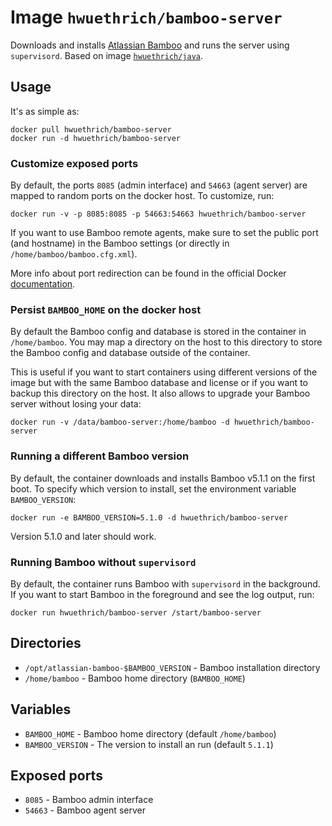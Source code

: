 # Image `hwuethrich/bamboo-server`

Downloads and installs [Atlassian Bamboo](https://www.atlassian.com/software/bamboo) 
and runs the server using `supervisord`. Based on image [`hwuethrich/java`](../java). 

## Usage

It's as simple as:

```
docker pull hwuethrich/bamboo-server
docker run -d hwuethrich/bamboo-server
```

### Customize exposed ports

By default, the ports `8085` (admin interface) and `54663` (agent server) are mapped to random ports on the docker host. To customize, run:

```
docker run -v -p 8085:8085 -p 54663:54663 hwuethrich/bamboo-server
```

If you want to use Bamboo remote agents, make sure to set the public port (and hostname)
in the Bamboo settings (or directly in `/home/bamboo/bamboo.cfg.xml`).

More info about port redirection can be found in the official Docker [documentation](http://docs.docker.io/en/latest/use/port_redirection/).

### Persist `BAMBOO_HOME` on the docker host

By default the Bamboo config and database is stored in the container in `/home/bamboo`. You may map a directory on the
host to this directory to store the Bamboo config and database outside of the container. 

This is useful if you want to start containers using different versions of the image but
with the same Bamboo database and license or if you want to backup this directory on the
host. It also allows to upgrade your Bamboo server without losing your data:

```
docker run -v /data/bamboo-server:/home/bamboo -d hwuethrich/bamboo-server
```

### Running a different Bamboo version

By default, the container downloads and installs Bamboo v5.1.1 on the first boot. To specify which version to install, set the environment variable `BAMBOO_VERSION`:

```
docker run -e BAMBOO_VERSION=5.1.0 -d hwuethrich/bamboo-server
```

Version 5.1.0 and later should work.

### Running Bamboo without `supervisord`

By default, the container runs Bamboo with `supervisord` in the background. If you want to start Bamboo in the foreground
and see the log output, run:

```
docker run hwuethrich/bamboo-server /start/bamboo-server
```

## Directories

* `/opt/atlassian-bamboo-$BAMBOO_VERSION` - Bamboo installation directory
* `/home/bamboo` - Bamboo home directory (`BAMBOO_HOME`)

## Variables

* `BAMBOO_HOME` - Bamboo home directory (default `/home/bamboo`)
* `BAMBOO_VERSION` - The version to install an run (default `5.1.1`) 

## Exposed ports

* `8085` - Bamboo admin interface
* `54663` - Bamboo agent server
